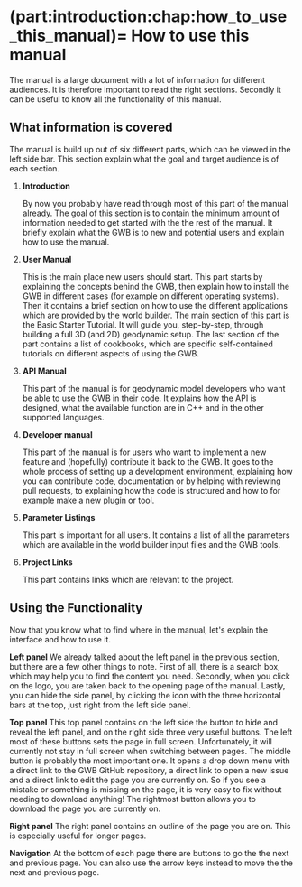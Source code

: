 (part:introduction:chap:how_to_use_this_manual)=
How to use this manual
======================

The manual is a large document with a lot of information for different audiences. It is therefore important to read the right sections. Secondly it can be useful to know all the functionality of this manual. 

## What information is covered

The manual is build up out of six different parts, which can be viewed in the left side bar. This section explain what the goal and target audience is of each section.

1. **Introduction**
   
   By now you probably have read through most of this part of the manual already. The goal of this section is to contain the minimum amount of information needed to get started with the the rest of the manual. It briefly explain what the GWB is to new and potential users and explain how to use the manual.

2. **User Manual**

   This is the main place new users should start. This part starts by explaining the concepts behind the GWB, then explain how to install the GWB in different cases (for example on different operating systems). Then it contains a brief section on how to use the different applications which are provided by the world builder. The main section of this part is the Basic Starter Tutorial. It will guide you, step-by-step, through building a full 3D (and 2D) geodynamic setup. The last section of the part contains a list of cookbooks, which are specific self-contained tutorials on different aspects of using the GWB.

3. **API Manual**

   This part of the manual is for geodynamic model developers who want be able to use the GWB in their code. It explains how the API is designed, what the available function are in C++ and in the other supported languages.

4. **Developer manual**

   This part of the manual is for users who want to implement a new feature and (hopefully) contribute it back to the GWB. It goes to the whole process of setting up a development environment, explaining how you can contribute code, documentation or by helping with reviewing pull requests, to explaining how the code is structured and how to for example make a new plugin or tool.

5. **Parameter Listings**

   This part is important for all users. It contains a list of all the parameters which are available in the world builder input files and the GWB tools.

6. **Project Links**

   This part contains links which are relevant to the project.

## Using the Functionality

Now that you know what to find where in the manual, let's explain the interface and how to use it.

**Left panel** We already talked about the left panel in the previous section, but there are a few other things to note. First of all, there is a search box, which may help you to find the content you need. Secondly, when you click on the logo, you are taken back to the opening page of the manual. Lastly, you can hide the side panel, by clicking the icon with the three horizontal bars at the top, just right from the left side panel. 

**Top panel** This top panel contains on the left side the button to hide and reveal the left panel, and on the right side three very useful buttons. The left most of these buttons sets the page in full screen. Unfortunately, it will currently not stay in full screen when switching between pages. The middle button is probably the most important one. It opens a drop down menu with a direct link to the GWB GitHub repository, a direct link to open a new issue and a direct link to edit the page you are currently on.  So if you see a mistake or something is missing on the page, it is very easy to fix without needing to download anything! The rightmost button allows you to download the page you are currently on.

**Right panel** The right panel contains an outline of the page you are on. This is especially useful for longer pages.

**Navigation** At the bottom of each page there are buttons to go the the next and previous page. You can also use the arrow keys instead to move the the next and previous page.